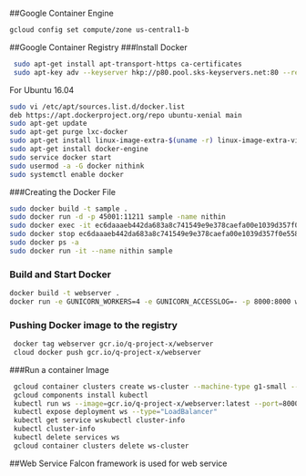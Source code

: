 ##Google Container Engine
```bash 
gcloud config set compute/zone us-central1-b
```

##Google Container Registry
###Install Docker
```bash 
 sudo apt-get install apt-transport-https ca-certificates
 sudo apt-key adv --keyserver hkp://p80.pool.sks-keyservers.net:80 --recv-keys 58118E89F3A912897C070ADBF76221572C52609D
 ```

For Ubuntu 16.04
```bash 
sudo vi /etc/apt/sources.list.d/docker.list
deb https://apt.dockerproject.org/repo ubuntu-xenial main
sudo apt-get update
sudo apt-get purge lxc-docker
sudo apt-get install linux-image-extra-$(uname -r) linux-image-extra-virtual
sudo apt-get install docker-engine
sudo service docker start
sudo usermod -a -G docker nithink
sudo systemctl enable docker
```

###Creating the Docker File
```bash 
sudo docker build -t sample .
sudo docker run -d -p 45001:11211 sample -name nithin
sudo docker exec -it ec6daaaeb442da683a8c741549e9e378caefa00e1039d357f0e5582e1001a077  bash
sudo docker stop ec6daaaeb442da683a8c741549e9e378caefa00e1039d357f0e5582e1001a077
sudo docker ps -a
sudo docker run -it --name nithin sample
```
 
### Build and Start Docker 
```bash 
docker build -t webserver .
docker run -e GUNICORN_WORKERS=4 -e GUNICORN_ACCESSLOG=- -p 8000:8000 webserver
```

### Pushing Docker image to the registry
```bash 
 docker tag webserver gcr.io/q-project-x/webserver
 cloud docker push gcr.io/q-project-x/webserver
 ```


###Run a container Image 
```bash 
 gcloud container clusters create ws-cluster --machine-type g1-small --num-nodes 1
 gcloud components install kubectl
 kubectl run ws --image=gcr.io/q-project-x/webserver:latest --port=8000
 kubectl expose deployment ws --type="LoadBalancer"
 kubectl get service wskubectl cluster-info
 kubectl cluster-info
 kubectl delete services ws
 gcloud container clusters delete ws-cluster
 ```


##Web Service
Falcon framework is used for web service 
 
